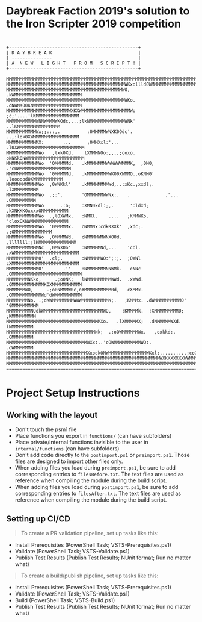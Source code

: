 ﻿# Daybreak Faction 2019's solution to the Iron Scripter 2019 competition

# 
   ```
   +------------------------------------------------+
   | D A Y B R E A K                                |
   | ---------------                                |
   | A  N E W   L I G H T   F R O M   S C R I P T ! |
   +------------------------------------------------+

 MMMMMMMMMMMMMMMMMMMMMMMMMMMMMMMMMMMMMMMMMMMMMMMMMMMMMMMMMMMMMMMMMMMMMMMMMMMMMMMM
 MMMMMMMMMMMMMMMMMMMMMMMMMMMMMMMMMMMMMMMMMMMMWKxollld0WMMMMMMMMMMMMMMMMMMMMMMMMMM
 MMMMMMMMMMMMMMMMMMMMMMMMMMMMMMMMMMMMMMMMMMMWO,      .kWMMMMMMMMMMMMMMMMMMMMMMMMM
 MMMMMMMMMMMMMMMMMMMMMMMMMMMMMMMMMMMMMMMMMMMMWKo.    .dNWNK00KNWMMMMMMMMMMMMMMMMM
 MMMMMMMMMMMMMMMMMMMMMMMWXKXWMMMMMMMMMMMMMMMMMMWo     ;c;'....'lKMMMMMMMMMMMMMMMM
 MMMMMMMMMMMWNNWMMMWKOdc,...;lkNMMMMMMMMMMMMMWNk'            ..lKMMMMMMMMMMMMMMMM
 MMMMMMMMMMMWx;;:::,.          :0MMMMMWNXK0Odc'.      ..,:lok0XWMMMMMMMMMMMMMMMMM
 MMMMMMMMMMMMX:       ...      ;0MMXxl:'...         .l0XWMMMMMMMMMMMMMMMMMMMMMMMM
 MMMMMMMMMMMMWo   ,lxk0Xd.    lXMMMNOo:,,,,;coxo.   oNNKk0NWMMMMMMMMMMMMMMMMMMMMM
 MMMMMMMMMMMMWo  'OMMMMMd.   .kMMMMMMMWWWWWWMMMK,  ,0M0, .'c0WMMMMMMMMMMMMMMMMMMM
 MMMMMMMMMMMMWo  '0MMMMMd.   .kMMMMMMMMWKO0XWMMO..oKNM0'    .looooodOXWMMMMMMMMMM
 MMMMMMMMMMMMWo  ,0WNKkl'    .kMMMMMMMMWd,..:xKc.;xxdl;.             .lXMMMMMMMMM
 MMMMMMMMMMMMWo  .;:'.       'OMMMMMMWWNx:.   .             .'...     .OMMMMMMMMM
 MMMMMMMMMMMMWo      .:o;    :XMN0kdl:;,.      ':ldxd;    ,kXNKKKOxxxxONMMMMMMMMM
 MMMMMMMMMMMMWo  .,lOXWMx.   :NMXl.    ....   ;KMMWKo.    'cloxOKNWMMMMMMMMMMMMMM
 MMMMMMMMMMMMWo  '0MMMMMx.   cNMMNx:cdkKXXk'  ,xdc;.            .;OMMMMMMMMMMMMMM
 MMMMMMMMMMMMWo  ,0MMMMWd.   cNMMMMWMWNX00d.           ,lllllll:;lKMMMMMMMMMMMMMM
 MMMMMMMMMMMMNc  ,0MWXOo'    :NMMMMMNd,...    'col.   .xWMMMMMMWWMMMMMMMMMMMMMMMM
 MMMMMMMMMMMM0'  .cl;.       :NMMMMMWO:';:;.  ;OWNl   cXMMMMMMMMMMMMMMMMMMMMMMMMM
 MMMMMMMMMMMM0'       .''    :NMMMMMMMNNWMk.   cNNc  .OMMMMMMMMMMMMMMMMMMMMMMMMMM
 MMMMMMMMNKko,     .;o0NK;   lNMMMMMMMMMWWd.  .xWWd. .OMMMMMMMMMMMMKOXMMMMMMMMMMM
 MMMMMMMWO,     .;o0NMMMW0c,oXMMMMMMMMMM0d,   cXMMx. .OMMMMMMMMMMMWd'dWMMMMMMMMMM
 MMMMMMMMNo. .;dKWMMMMMMMMWWWMMMMMMMMMMK;.   ;KMMMx. .dWMMMMMMMMMM0' '0MMMMMMMMMM
 MMMMMMMMMNOokWMMMMMMMMMMMMMMMMMMMMMMWO,    :KMMMMk.  :XMMMMMMMMM0;   ;KMMMMMMMMM
 MMMMMMMMMMMMMMMMMMMMMMMMMMMMMMMMMMMXo.   .lXMMMMMX;  .dNMMMMMWXd.     lNMMMMMMMM
 MMMMMMMMMMMMMMMMMMMMMMMMMMMMMMMMMNk;  .:oOWMMMMMMWx.   ,oxkkd:.       .OMMMMMMMM
 MMMMMMMMMMMMMMMMMMMMMMMMMMMMMMWXx:..'cOWMMMMMMMMMMWO:.                .dWMMMMMMM
 MMMMMMMMMMMMMMMMMMMMMMMMMMMMMMXxodk0NWMMMMMMMMMMMMMMWKxl:,........,;coONMMMMMMMM
 MMMMMMMMMMMMMMMMMMMMMMMMMMMMMMMMMMMMMMMMMMMMMMMMMMMMMMMMMWXKKXXXKXWWMMMMMMMMMMMM
 MMMMMMMMMMMMMMMMMMMMMMMMMMMMMMMMMMMMMMMMMMMMMMMMMMMMMMMMMMMMMMMMMMMMMMMMMMMMMMMM
 ================================================================================
 ```


# Project Setup Instructions
## Working with the layout

 - Don't touch the psm1 file
 - Place functions you export in `functions/` (can have subfolders)
 - Place private/internal functions invisible to the user in `internal/functions` (can have subfolders)
 - Don't add code directly to the `postimport.ps1` or `preimport.ps1`.
   Those files are designed to import other files only.
 - When adding files you load during `preimport.ps1`, be sure to add corresponding entries to `filesBefore.txt`.
   The text files are used as reference when compiling the module during the build script.
 - When adding files you load during `postimport.ps1`, be sure to add corresponding entries to `filesAfter.txt`.
   The text files are used as reference when compiling the module during the build script.

## Setting up CI/CD

> To create a PR validation pipeline, set up tasks like this:

 - Install Prerequisites (PowerShell Task; VSTS-Prerequisites.ps1)
 - Validate (PowerShell Task; VSTS-Validate.ps1)
 - Publish Test Results (Publish Test Results; NUnit format; Run no matter what)

> To create a build/publish pipeline, set up tasks like this:

 - Install Prerequisites (PowerShell Task; VSTS-Prerequisites.ps1)
 - Validate (PowerShell Task; VSTS-Validate.ps1)
 - Build (PowerShell Task; VSTS-Build.ps1)
 - Publish Test Results (Publish Test Results; NUnit format; Run no matter what)